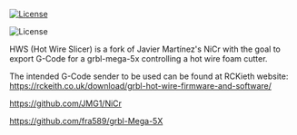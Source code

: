 [![License](http://img.shields.io/:license-gpl-blue.svg)](http://opensource.org/licenses/GPL-2.0)

![License](http://es.creativecommons.org/blog/wp-content/uploads/2013/04/by-sa_petit.png)


HWS (Hot Wire Slicer) is a fork of Javier Martínez's NiCr with the goal to export G-Code for a grbl-mega-5x controlling a hot wire foam cutter.

The intended G-Code sender to be used can be found at RCKieth website: https://rckeith.co.uk/download/grbl-hot-wire-firmware-and-software/


https://github.com/JMG1/NiCr

https://github.com/fra589/grbl-Mega-5X
